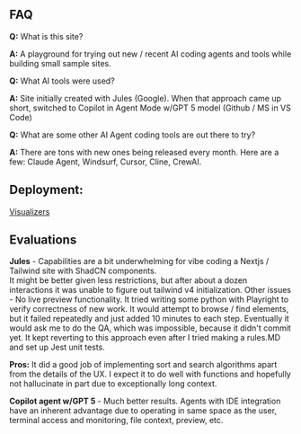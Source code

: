 ## FAQ

**Q:** What is this site?

**A:** A playground for trying out new / recent AI coding agents and tools while building small sample sites.

**Q:** What AI tools were used?

**A:** Site initially created with Jules (Google). When that approach came up short, switched to Copilot in Agent Mode w/GPT 5 model (Github / MS in VS Code)  

**Q:** What are some other AI Agent coding tools are out there to try?

**A:** There are tons with new ones being released every month.  Here are a few: Claude Agent, Windsurf, Cursor, Cline, CrewAI. 

## Deployment:

[Visualizers](https://billharrisdev.github.io/visualizers) 

## Evaluations

**Jules** - Capabilities are a bit underwhelming for vibe coding a Nextjs / Tailwind site with ShadCN components.  
It might be better given less restrictions, but after about a dozen interactions it was unable to figure out tailwind v4 initialization. 
Other issues -  No live preview functionality.  It tried writing some python with Playright to verify correctness of new work. It would attempt to browse / find elements,
but it failed repeatedly and just added 10 minutes to each step.  Eventually it would ask me to do the QA, which was impossible, because it didn't commit yet.
It kept reverting to this approach even after I tried making a rules.MD and set up Jest unit tests.

**Pros:** It did a good job of implementing sort and search algorithms apart from the details of the UX. I expect it to do well with functions and hopefully not 
hallucinate in part due to exceptionally long context.

**Copilot agent w/GPT 5** - Much better results. Agents with IDE integration have an inherent advantage due to operating in same space as the user, terminal access and monitoring, file context, preview, etc.





